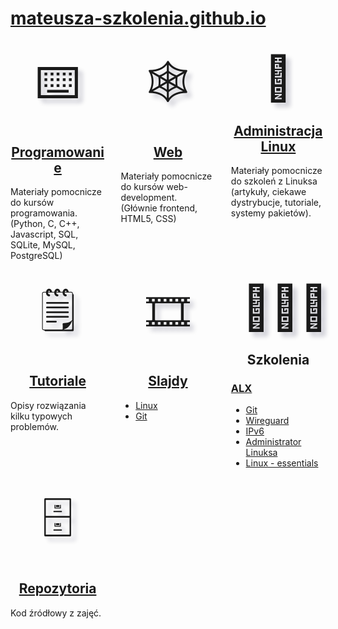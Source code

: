 # [mateusza-szkolenia.github.io](https://mateusza-szkolenia.github.io/)

<nav>

<section>
<figure>⌨️</figure>
<h2><a href='Programowanie/'>Programowanie</a></h2>
<p>Materiały pomocnicze do kursów programowania. (Python, C, C++, Javascript, SQL, SQLite, MySQL, PostgreSQL)</p>
</section>

<section>
<figure>🕸️</figure>
<h2><a href='Web/'>Web</a></h2>
<p>Materiały pomocnicze do kursów web-development. (Głównie frontend, HTML5, CSS)</p>
</section>

<section>
<figure>🐧</figure>
<h2><a href="Administracja_Linux/">Administracja Linux</a></h2>
<p>Materiały pomocnicze do szkoleń z Linuksa (artykuły, ciekawe dystrybucje, tutoriale, systemy pakietów).</p>
</section>

<section>
<figure>🗒️</figure>
<h2><a href="Tutoriale/">Tutoriale</a></h2>
<p>Opisy rozwiązania kilku typowych problemów.</p>
</section>

<section>
<figure>🎞️</figure>
<h2><a href="Slajdy/">Slajdy</a></h2>
<ul>
<li><a href="Slajdy/Linux/">Linux</a></li>
<li><a href="Slajdy/Git/">Git</a></li>
</ul>
</section>

<section>
<figure>👨🏼‍🏫</figure>
<h2>Szkolenia</h2>
<h3><a href="https://alx.pl">ALX</a></h3>
<ul>
<li><a href="https://www.alx.pl/szkolenia/git-intro/">Git</a></li>
<li><a href="https://www.alx.pl/szkolenia/wireguard/">Wireguard</a></li>
<li><a href="https://www.alx.pl/szkolenia/protokol-ipv6/">IPv6</a></li>
<li><a href="https://www.alx.pl/pl/administrator-linuksa/">Administrator Linuksa</a></li>
<li><a href="https://www.alx.pl/szkolenia/linux-essentials/">Linux - essentials</a></li>
</ul>
</section>

<section>
<figure>🗄</figure>
<h2><a href="https://github.com/mateusza-szkolenia/">Repozytoria</a></h2>
<p>Kod źródłowy z zajęć.</p>
</section>

</nav>

<style>
nav section figure
{
    display: block;
    margin: 0.25em;
    font-size: 5em;
    text-align: center;
    text-shadow: 0.1em 0.1em 0.1em rgba(10, 10, 50, 0.2);
}

@media (min-width: 720px)
{
    nav
    {
        display: flex;
        flex-wrap: wrap;
        justify-content: space-between;
    }

    nav section
    {
        width: 30%;
    }

    nav section h2
    {
        text-align: center;
    }
}
</style>

